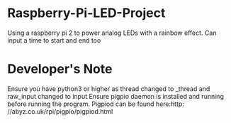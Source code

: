 # Raspberry-Pi-LED-Project
Using a raspberry pi 2 to power analog LEDs with a rainbow effect. Can input a time to start and end too

# Developer's Note
Ensure you have python3 or higher as thread changed to _thread and raw_input changed to input
Ensure pigpio daemon is installed and running before running the program. Pigpiod can be found here:http: //abyz.co.uk/rpi/pigpio/pigpiod.html
